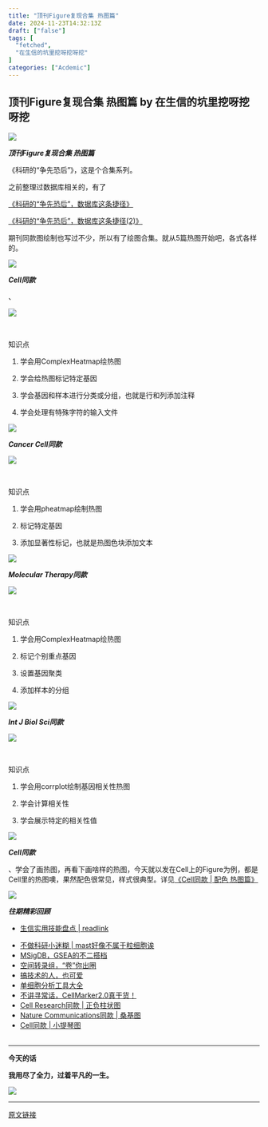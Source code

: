 ```yaml
---
title: "顶刊Figure复现合集 热图篇​"
date: 2024-11-23T14:32:13Z
draft: ["false"]
tags: [
  "fetched",
  "在生信的坑里挖呀挖呀挖"
]
categories: ["Acdemic"]
---
```

顶刊Figure复现合集 热图篇​ by 在生信的坑里挖呀挖呀挖
------
<div><section data-support="96编辑器" data-style-id="60024"><section data-align="title"><section><section><p><img data-imgfileid="100002833" data-ratio="0.9833333333333333" data-src="https://mmbiz.qpic.cn/mmbiz_png/Ljib4So7yuWiakFqwlv8wjicu6JR7sFmyVYGeJJAzScfvp6paLcdL4fMicUpRbhNv0yAEHTkTicGosvt1X709EsnzmA/640?wx_fmt=png&amp;from=appmsg" data-w="60" src="https://mmbiz.qpic.cn/mmbiz_png/Ljib4So7yuWiakFqwlv8wjicu6JR7sFmyVYGeJJAzScfvp6paLcdL4fMicUpRbhNv0yAEHTkTicGosvt1X709EsnzmA/640?wx_fmt=png&amp;from=appmsg"></p></section><section><section><p><em><strong>顶刊Figure复现合集 热图篇</strong></em></p></section></section></section></section></section><section><section><span>《科研的“争先恐后”》，这是个合集系列。</span></section><p><span>之前整理过数据库相关的，有了</span></p></section><section><p><a target="_blank" href="http://mp.weixin.qq.com/s?__biz=MzkwODUyOTYzMw==&amp;mid=2247486236&amp;idx=1&amp;sn=afa61727eede3d201b3ab22441b87fcc&amp;chksm=c0c9d192f7be58846ee647650cae4e107fc3a9dfc1a448805c30e134e9c1dcb9416dabb0db56&amp;scene=21#wechat_redirect" textvalue="《科研的“争先恐后”，数据库这条捷径》" linktype="text" imgurl="" imgdata="null" data-itemshowtype="0" tab="innerlink" data-linktype="2"><span>《科研的“争先恐后”，数据库这条捷径》</span></a></p><p><a target="_blank" href="http://mp.weixin.qq.com/s?__biz=MzkwODUyOTYzMw==&amp;mid=2247486253&amp;idx=1&amp;sn=3288024ddc7683c8c8053b92121b87c5&amp;chksm=c0c9d1a3f7be58b52b3ee4269b79dc8f423a6bd10a0f9b92b9fd9f086c3421f54a74f3f26cae&amp;scene=21#wechat_redirect" textvalue="《科研的“争先恐后”，数据库这条捷径(2)》" linktype="text" imgurl="" imgdata="null" data-itemshowtype="0" tab="innerlink" data-linktype="2"><span>《科研的“争先恐后”，数据库这条捷径(2)》<br></span></a></p><section><span>期刊同款图绘制也写过不少，所以有了绘图合集。</span><span>就从5篇热图开始吧，各式各样的。</span><br></section><section data-support="96编辑器" data-style-id="60024"><section data-align="title"><section><section><p><img data-imgfileid="100002830" data-ratio="0.9833333333333333" data-src="https://mmbiz.qpic.cn/mmbiz_png/Ljib4So7yuWiakFqwlv8wjicu6JR7sFmyVYGeJJAzScfvp6paLcdL4fMicUpRbhNv0yAEHTkTicGosvt1X709EsnzmA/640?wx_fmt=png&amp;from=appmsg" data-w="60" src="https://mmbiz.qpic.cn/mmbiz_png/Ljib4So7yuWiakFqwlv8wjicu6JR7sFmyVYGeJJAzScfvp6paLcdL4fMicUpRbhNv0yAEHTkTicGosvt1X709EsnzmA/640?wx_fmt=png&amp;from=appmsg"></p></section><section><section><p><span><em><strong>Cell同款</strong></em></span></p></section></section></section></section></section><p><span>、</span></p><section><mp-common-sticker data-pluginname="emotion" data-id="e7745c45b70a504d9de7041f000449b4" data-type="1" data-emoji_url="https://mmbiz.qpic.cn/mmbiz_gif/8fAicib2ibbWjQkqYKN38DOwnS5LjLnv2f0ibP0Zicq0KicZlJSSLuptIEKyJewciau2brlHYiaSRwcM0CFKn4GToQYlMw/0" data-md5="e7745c45b70a504d9de7041f000449b4" data-inserted="0" data-is_ban="0" data-loading="0"></mp-common-sticker></section><p><a target="_blank" href="http://mp.weixin.qq.com/s?__biz=MzkwODUyOTYzMw==&amp;mid=2247485956&amp;idx=1&amp;sn=9e14fffb1c9da73add59492fba9f3766&amp;chksm=c0c9d08af7be599c9033e2ea5a86a3f0ba42d3a92546a2619fa861450cb7bdb90a53ac48ab3c&amp;scene=21#wechat_redirect" textvalue="Cell同款 | 热图 标记基因+行列注释" linktype="image" imgurl="https://mmbiz.qpic.cn/mmbiz_png/5Xcqh70GgVljpmiaqBQkcribxMqW2WycgrbrtTAQoBxF3xbuQV7iaAiaret5c4wHkOickkiaNeoC6mO6sbGzqhlmMbNA/0?wx_fmt=png&amp;from=appmsg" imgdata="[object Object]" data-itemshowtype="0" tab="innerlink" data-linktype="1"><span><img data-galleryid="" data-imgfileid="100002836" data-ratio="1.000925925925926" data-s="300,640" data-src="https://mmbiz.qpic.cn/mmbiz_png/5Xcqh70GgVljpmiaqBQkcribxMqW2WycgrbrtTAQoBxF3xbuQV7iaAiaret5c4wHkOickkiaNeoC6mO6sbGzqhlmMbNA/640?wx_fmt=png&amp;from=appmsg" data-type="png" data-w="1080" src="https://mmbiz.qpic.cn/mmbiz_png/5Xcqh70GgVljpmiaqBQkcribxMqW2WycgrbrtTAQoBxF3xbuQV7iaAiaret5c4wHkOickkiaNeoC6mO6sbGzqhlmMbNA/640?wx_fmt=png&amp;from=appmsg"></span></a></p><p><br></p><section><span>知识点</span></section><ol><li><p><span>学会用ComplexHeatmap绘热图</span></p></li><li><p><span>学会给热图标记特定基因</span></p></li><li><p><span>学会基因和样本进行分类或分组，也就是行和列添加注释</span></p></li><li><p><span>学会处理有特殊字符的输入文件</span><br></p></li></ol></section><section data-support="96编辑器" data-style-id="60024"><section data-align="title"><section><section><p><img data-imgfileid="100002831" data-ratio="0.9833333333333333" data-src="https://mmbiz.qpic.cn/mmbiz_png/Ljib4So7yuWiakFqwlv8wjicu6JR7sFmyVYGeJJAzScfvp6paLcdL4fMicUpRbhNv0yAEHTkTicGosvt1X709EsnzmA/640?wx_fmt=png&amp;from=appmsg" data-w="60" src="https://mmbiz.qpic.cn/mmbiz_png/Ljib4So7yuWiakFqwlv8wjicu6JR7sFmyVYGeJJAzScfvp6paLcdL4fMicUpRbhNv0yAEHTkTicGosvt1X709EsnzmA/640?wx_fmt=png&amp;from=appmsg"></p></section><section><section><p><span><em><strong>Cancer Cell同款</strong></em></span></p></section></section></section></section></section><section><section><mp-common-sticker data-pluginname="emotion" data-id="e7745c45b70a504d9de7041f000449b4" data-type="1" data-emoji_url="https://mmbiz.qpic.cn/mmbiz_gif/8fAicib2ibbWjQkqYKN38DOwnS5LjLnv2f0ibP0Zicq0KicZlJSSLuptIEKyJewciau2brlHYiaSRwcM0CFKn4GToQYlMw/0" data-md5="e7745c45b70a504d9de7041f000449b4" data-inserted="0" data-is_ban="0" data-loading="0"></mp-common-sticker></section><p><a target="_blank" href="http://mp.weixin.qq.com/s?__biz=MzkwODUyOTYzMw==&amp;mid=2247483781&amp;idx=1&amp;sn=0794395777239e23c27c9f7fb58c80e8&amp;chksm=c0c9db0bf7be521d0e1f3276d74f694d4b1886fc877b24f841d9dca26ba5f4c9efcc4eacd4a5&amp;scene=21#wechat_redirect" textvalue="Cancer Cell同款 | 热图" linktype="image" imgurl="http://mmbiz.qpic.cn/mmbiz_png/5Xcqh70GgVljpmiaqBQkcribxMqW2WycgrXxBtWehP7uw4TIjGXtGHnAcrG7OEeay5OqaEl8fB5iaJNg25O2siaTicQ/0?wx_fmt=png" imgdata="null" data-itemshowtype="0" tab="innerlink" data-linktype="1"><span><img data-ratio="1.5210420841683367" data-s="300,640" data-src="https://mmbiz.qpic.cn/mmbiz_png/5Xcqh70GgVljpmiaqBQkcribxMqW2WycgrXxBtWehP7uw4TIjGXtGHnAcrG7OEeay5OqaEl8fB5iaJNg25O2siaTicQ/640?wx_fmt=png" data-type="png" data-w="998" src="https://mmbiz.qpic.cn/mmbiz_png/5Xcqh70GgVljpmiaqBQkcribxMqW2WycgrXxBtWehP7uw4TIjGXtGHnAcrG7OEeay5OqaEl8fB5iaJNg25O2siaTicQ/640?wx_fmt=png"></span></a><br></p></section><p><span><br></span></p><section><span>知识点</span></section><ol><li><p><span>学会用<span>pheatmap绘制热图</span></span></p></li><li><p><span>标记特定基因</span></p></li><li><p><span>添加显著性标记，也就是热图色块添加文本</span></p></li></ol><section><section data-support="96编辑器" data-style-id="60024"><section data-align="title"><section><section><p><img data-imgfileid="100002829" data-ratio="0.9833333333333333" data-src="https://mmbiz.qpic.cn/mmbiz_png/Ljib4So7yuWiakFqwlv8wjicu6JR7sFmyVYGeJJAzScfvp6paLcdL4fMicUpRbhNv0yAEHTkTicGosvt1X709EsnzmA/640?wx_fmt=png&amp;from=appmsg" data-w="60" src="https://mmbiz.qpic.cn/mmbiz_png/Ljib4So7yuWiakFqwlv8wjicu6JR7sFmyVYGeJJAzScfvp6paLcdL4fMicUpRbhNv0yAEHTkTicGosvt1X709EsnzmA/640?wx_fmt=png&amp;from=appmsg"></p></section><section><section><p><span><em><strong>Molecular Therapy同款</strong></em></span></p></section></section></section></section></section><section><mp-common-sticker data-pluginname="emotion" data-id="e7745c45b70a504d9de7041f000449b4" data-type="1" data-emoji_url="https://mmbiz.qpic.cn/mmbiz_gif/8fAicib2ibbWjQkqYKN38DOwnS5LjLnv2f0ibP0Zicq0KicZlJSSLuptIEKyJewciau2brlHYiaSRwcM0CFKn4GToQYlMw/0" data-md5="e7745c45b70a504d9de7041f000449b4" data-inserted="0" data-is_ban="0" data-loading="0"></mp-common-sticker></section><p><a target="_blank" href="http://mp.weixin.qq.com/s?__biz=MzkwODUyOTYzMw==&amp;mid=2247484713&amp;idx=1&amp;sn=d8e5ef559943e9625b8c28c53e4506dc&amp;chksm=c0c9dfa7f7be56b1d2ac3edfb97ab6cad7e8bfac7fcbf3b3d3418826d0671051af689aabc249&amp;scene=21#wechat_redirect" textvalue="Molecular Therapy同款 | 热图" linktype="image" imgurl="https://mmbiz.qpic.cn/mmbiz_png/5Xcqh70GgVljpmiaqBQkcribxMqW2WycgrnRSicdDaFk2td2srPWib4YvzL8FVqkiaeqKvcOslteV9Seu4IjVwzaVQA/0?wx_fmt=png&amp;from=appmsg" imgdata="[object Object]" data-itemshowtype="0" tab="innerlink" data-linktype="1"><span><img data-galleryid="" data-imgfileid="100002837" data-ratio="1.25" data-s="300,640" data-src="https://mmbiz.qpic.cn/mmbiz_png/5Xcqh70GgVljpmiaqBQkcribxMqW2WycgrnRSicdDaFk2td2srPWib4YvzL8FVqkiaeqKvcOslteV9Seu4IjVwzaVQA/640?wx_fmt=png&amp;from=appmsg" data-type="png" data-w="1080" src="https://mmbiz.qpic.cn/mmbiz_png/5Xcqh70GgVljpmiaqBQkcribxMqW2WycgrnRSicdDaFk2td2srPWib4YvzL8FVqkiaeqKvcOslteV9Seu4IjVwzaVQA/640?wx_fmt=png&amp;from=appmsg"></span></a><br></p><p><br></p><section><span>知识点</span></section><ol><li><p><span>学会用ComplexHeatmap绘热图</span></p></li><li><p><span>标记个别重点基因</span></p></li><li><p><span>设置基因聚类</span></p></li><li><p><span>添加样本的分组</span></p></li></ol><section data-support="96编辑器" data-style-id="60024"><section data-align="title"><section><section><p><img data-imgfileid="100002832" data-ratio="0.9833333333333333" data-src="https://mmbiz.qpic.cn/mmbiz_png/Ljib4So7yuWiakFqwlv8wjicu6JR7sFmyVYGeJJAzScfvp6paLcdL4fMicUpRbhNv0yAEHTkTicGosvt1X709EsnzmA/640?wx_fmt=png&amp;from=appmsg" data-w="60" src="https://mmbiz.qpic.cn/mmbiz_png/Ljib4So7yuWiakFqwlv8wjicu6JR7sFmyVYGeJJAzScfvp6paLcdL4fMicUpRbhNv0yAEHTkTicGosvt1X709EsnzmA/640?wx_fmt=png&amp;from=appmsg"></p></section><section><section><p><span><em><strong>Int J Biol Sci同款</strong></em></span></p></section></section></section></section></section><section><mp-common-sticker data-pluginname="emotion" data-id="e7745c45b70a504d9de7041f000449b4" data-type="1" data-emoji_url="https://mmbiz.qpic.cn/mmbiz_gif/8fAicib2ibbWjQkqYKN38DOwnS5LjLnv2f0ibP0Zicq0KicZlJSSLuptIEKyJewciau2brlHYiaSRwcM0CFKn4GToQYlMw/0" data-md5="e7745c45b70a504d9de7041f000449b4" data-inserted="0" data-is_ban="0" data-loading="0"></mp-common-sticker></section><p><a target="_blank" href="http://mp.weixin.qq.com/s?__biz=MzkwODUyOTYzMw==&amp;mid=2247484550&amp;idx=1&amp;sn=1efa2155f38d149db236e743698b119c&amp;chksm=c0c9de08f7be571e2157293f1132a0975d70cf1d810b8033dd78cc3d114a37e3315d8b25633c&amp;scene=21#wechat_redirect" textvalue="Int J Biol Sci同款 | 相关性热图" linktype="image" imgurl="https://mmbiz.qpic.cn/mmbiz_png/5Xcqh70GgVljpmiaqBQkcribxMqW2WycgrP0xnH6JlD4WNsMzcBAWq2JOZcib2AMaicyA6QBeGaedBRnetV3zOEXrw/0?wx_fmt=png&amp;from=appmsg" imgdata="[object Object]" data-itemshowtype="0" tab="innerlink" data-linktype="1"><span><img data-galleryid="" data-imgfileid="100002838" data-ratio="0.9222222222222223" data-s="300,640" data-src="https://mmbiz.qpic.cn/mmbiz_png/5Xcqh70GgVljpmiaqBQkcribxMqW2WycgrP0xnH6JlD4WNsMzcBAWq2JOZcib2AMaicyA6QBeGaedBRnetV3zOEXrw/640?wx_fmt=png&amp;from=appmsg" data-type="png" data-w="1080" src="https://mmbiz.qpic.cn/mmbiz_png/5Xcqh70GgVljpmiaqBQkcribxMqW2WycgrP0xnH6JlD4WNsMzcBAWq2JOZcib2AMaicyA6QBeGaedBRnetV3zOEXrw/640?wx_fmt=png&amp;from=appmsg"></span></a><br></p><p><span><br></span></p><p><span>知识点</span></p><ol><li><p>学会用<span>corrplot</span>绘制基因相关性热图</p></li><li><p><span>学会计算相关性</span></p></li><li><p><span>学会展示特定的相关性值</span></p></li></ol><section data-support="96编辑器" data-style-id="60024"><section data-align="title"><section><section><p><img data-imgfileid="100002840" data-ratio="0.9833333333333333" data-src="https://mmbiz.qpic.cn/mmbiz_png/Ljib4So7yuWiakFqwlv8wjicu6JR7sFmyVYGeJJAzScfvp6paLcdL4fMicUpRbhNv0yAEHTkTicGosvt1X709EsnzmA/640?wx_fmt=png&amp;from=appmsg" data-w="60" src="https://mmbiz.qpic.cn/mmbiz_png/Ljib4So7yuWiakFqwlv8wjicu6JR7sFmyVYGeJJAzScfvp6paLcdL4fMicUpRbhNv0yAEHTkTicGosvt1X709EsnzmA/640?wx_fmt=png&amp;from=appmsg"></p></section><section><section><p><span><em><strong>Cell同款</strong></em></span></p></section></section></section></section></section><section><span>、</span><span>学会了画热图，再看下画啥样的热图，今天就以发在Cell上的Figure为例，都是Cell里的热图噢，果然配色很常见，样式很典型。详见</span><a target="_blank" href="http://mp.weixin.qq.com/s?__biz=MzkwODUyOTYzMw==&amp;mid=2247485907&amp;idx=1&amp;sn=587aebacba931d8baa0d23ca72ee899c&amp;chksm=c0c9d35df7be5a4b03385f3972e9d1b5bcf82088b759df5e8885886ff63d8d72be4b7cd39ff1&amp;scene=21#wechat_redirect" textvalue="《Cell同款 | 配色 热图篇》" linktype="text" imgurl="" imgdata="null" data-itemshowtype="0" tab="innerlink" data-linktype="2"><span><span>《</span><span>Cell同款 | 配色 热图篇</span><span>》</span></span></a></section></section><section><p><span><strong><span></span></strong></span></p><section data-support="96编辑器" data-style-id="60024"><section data-align="title"><section><section><p><img data-imgfileid="100002834" data-ratio="0.9833333333333333" data-src="https://mmbiz.qpic.cn/mmbiz_png/Ljib4So7yuWiakFqwlv8wjicu6JR7sFmyVYGeJJAzScfvp6paLcdL4fMicUpRbhNv0yAEHTkTicGosvt1X709EsnzmA/640?wx_fmt=png&amp;from=appmsg" data-w="60" src="https://mmbiz.qpic.cn/mmbiz_png/Ljib4So7yuWiakFqwlv8wjicu6JR7sFmyVYGeJJAzScfvp6paLcdL4fMicUpRbhNv0yAEHTkTicGosvt1X709EsnzmA/640?wx_fmt=png&amp;from=appmsg"></p></section><section><section><p><span><em><strong>往期精彩回顾</strong></em></span></p></section></section></section></section></section><ul><li><p><a target="_blank" href="http://mp.weixin.qq.com/s?__biz=MzkwODUyOTYzMw==&amp;mid=2247486476&amp;idx=1&amp;sn=2b656939aae75687760b447bd99a7e58&amp;chksm=c0c9d682f7be5f94bc93d0775c2dce350966ad4255eded326ed2314eaf8762eb99e2dc3bc33a&amp;scene=21#wechat_redirect" textvalue="生信实用技能盘点 | readlink" linktype="text" imgurl="" imgdata="null" data-itemshowtype="0" tab="innerlink" data-linktype="2"><span>生信实用技能盘点 | readlink</span></a><br></p></li><li><section><a target="_blank" href="http://mp.weixin.qq.com/s?__biz=MzkwODUyOTYzMw==&amp;mid=2247486459&amp;idx=1&amp;sn=17cdae1303381ff719d28a82ceb4ee62&amp;chksm=c0c9d175f7be58632c7b3530dd01ef3c076d445a9b614861e772a6b78b376885cbfdca621591&amp;scene=21#wechat_redirect" textvalue="不做科研小迷糊 | mast好像不属于粒细胞诶" linktype="text" imgurl="" imgdata="null" data-itemshowtype="0" tab="innerlink" data-linktype="2"><span>不做科研小迷糊 | mast好像不属于粒细胞诶</span></a><br></section></li><li><section><a target="_blank" href="http://mp.weixin.qq.com/s?__biz=MzkwODUyOTYzMw==&amp;mid=2247485153&amp;idx=1&amp;sn=d36fc0b7f1c0fc4be8c3d0d6de2327ed&amp;chksm=c0c9dc6ff7be55797498ec507a2c26be33800732b59477a4ad40e13751b9d426ba809122b54d&amp;scene=21#wechat_redirect" textvalue="MSigDB，GSEA的不二搭档" linktype="text" imgurl="" imgdata="null" data-itemshowtype="0" tab="innerlink" data-linktype="2"><span>MSigDB，GSEA的不二搭档</span></a></section></li><li><section><a target="_blank" href="http://mp.weixin.qq.com/s?__biz=MzkwODUyOTYzMw==&amp;mid=2247485282&amp;idx=1&amp;sn=2e52a4d4d72daa847a000487c09c98f3&amp;chksm=c0c9ddecf7be54fa59ee01e240f7dc250a210f09e83fb250b486443100b85d63804eb5591bc6&amp;scene=21#wechat_redirect" textvalue="空间转录组，“卷”你出圈" linktype="text" imgurl="" imgdata="null" data-itemshowtype="0" tab="innerlink" data-linktype="2"><span>空间转录组，“卷”你出圈</span></a></section></li><li><section><a target="_blank" href="http://mp.weixin.qq.com/s?__biz=MzkwODUyOTYzMw==&amp;mid=2247486431&amp;idx=1&amp;sn=2afb7fe3a718cc4400f5ee26d9a9b6ed&amp;chksm=c0c9d151f7be5847051a9b1e9465e5d62462eb6b19c4e250bda1216d0a51414cc16b930a2436&amp;scene=21#wechat_redirect" textvalue="搞技术的人，也可爱" linktype="text" imgurl="" imgdata="null" data-itemshowtype="0" tab="innerlink" data-linktype="2"><span>搞技术的人，也可爱</span></a><br></section></li><li><section><a target="_blank" href="http://mp.weixin.qq.com/s?__biz=MzkwODUyOTYzMw==&amp;mid=2247486109&amp;idx=1&amp;sn=2eab57903a9beca5317320eacb67d4e4&amp;chksm=c0c9d013f7be5905230d1964d05ae41d6f868e78b7960a64a533653b72511938ca7db450da94&amp;scene=21#wechat_redirect" textvalue="单细胞分析工具大全" linktype="text" imgurl="" imgdata="null" data-itemshowtype="0" tab="innerlink" data-linktype="2"><span>单细胞分析工具大全</span></a><br></section></li><li><section><a target="_blank" href="http://mp.weixin.qq.com/s?__biz=MzkwODUyOTYzMw==&amp;mid=2247485355&amp;idx=1&amp;sn=55b7f9fd81d776f851ba1a3d92ccc0eb&amp;chksm=c0c9dd25f7be5433337eee57dcaf33244d3a727024bce55e6ffa8e2df74f3af7ad7e35eba6ac&amp;scene=21#wechat_redirect" textvalue="不讲寻常话，CellMarker2.0真干货！" linktype="text" imgurl="" imgdata="null" data-itemshowtype="0" tab="innerlink" data-linktype="2"><span>不讲寻常话，CellMarker2.0真干货！</span></a><br></section></li><li><section><a target="_blank" href="http://mp.weixin.qq.com/s?__biz=MzkwODUyOTYzMw==&amp;mid=2247486216&amp;idx=1&amp;sn=63aeba9908d5fb75e19be40553c4bbf3&amp;chksm=c0c9d186f7be5890e5973455962738f15fa0cd8e509d00c6a327ff39bf0fd0828e3e883d36c1&amp;scene=21#wechat_redirect" textvalue="Cell Research同款 | 正负柱状图" linktype="text" imgurl="" imgdata="null" data-itemshowtype="0" tab="innerlink" data-linktype="2"><span>Cell Research同款 | 正负柱状图</span></a><br></section></li><li><section><a target="_blank" href="http://mp.weixin.qq.com/s?__biz=MzkwODUyOTYzMw==&amp;mid=2247486136&amp;idx=1&amp;sn=667c17e3960a5f73d7bc492fed4c5cf4&amp;chksm=c0c9d036f7be59203e182cbe27ae98e2c72f48d723ab15715344c174fbc7d3247507b8692ef9&amp;scene=21#wechat_redirect" textvalue="Nature Communications同款 | 桑基图" linktype="text" imgurl="" imgdata="null" data-itemshowtype="0" tab="innerlink" data-linktype="2"><span>Nature Communications同款 | 桑基图</span></a></section></li><li><section><a target="_blank" href="http://mp.weixin.qq.com/s?__biz=MzkwODUyOTYzMw==&amp;mid=2247485994&amp;idx=1&amp;sn=6c68256f2b3e9a3771e2c5e13873cb72&amp;chksm=c0c9d0a4f7be59b217d60a055b749d3d0763650de35843968420468cfad39d638995471b0ed5&amp;scene=21#wechat_redirect" textvalue="Cell同款 | 小提琴图" linktype="text" imgurl="" imgdata="null" data-itemshowtype="0" tab="innerlink" data-linktype="2"><span>Cell同款 | 小提琴图</span></a></section><section><br></section></li></ul><hr><p><span><strong><span>今天的话</span></strong></span></p><p><span><strong><span>我用尽了全力，过着平凡的一生。</span></strong></span></p></section><section><mp-common-cpsad data-pluginname="mpcps" data-adtype="mini-game" data-appid="wxb98ac240fd74b0e3" data-templateid="video-play" data-goodssouce="1" data-disablechangevideo="1" data-videorate="1.77777779" data-traceid="3e369142-5f70-450f-8c12-46a86762e0d9wxb98ac240fd74b0e3" data-videocarddata='{"name":"抓大鹅","categoryName":"小游戏","videoCoverUrl":"https://mmgame.qpic.cn/image/149ba97d21e8386ffe07bc67c8b130cd3673a6d6418fa8ee79121e3d2d4f11f0/0","videoUid":"wxv_3364846177857077254","categoryInfo":"益智"}' data-playcpstype="2"></mp-common-cpsad></section><p><img data-imgfileid="100002824" data-ratio="1" data-s="300,640" data-src="https://mmbiz.qpic.cn/mmbiz_jpg/5Xcqh70GgVmb6zoibmiaSXjgNMib8sibblW2Tuu546NUKX0GklXZ0gwibSjet4Opbnibgdv0O5wPPZ5IibxDD4WE0xouQ/640?wx_fmt=jpeg" data-type="jpeg" data-w="258" src="https://mmbiz.qpic.cn/mmbiz_jpg/5Xcqh70GgVmb6zoibmiaSXjgNMib8sibblW2Tuu546NUKX0GklXZ0gwibSjet4Opbnibgdv0O5wPPZ5IibxDD4WE0xouQ/640?wx_fmt=jpeg"></p><p><mp-style-type data-value="3"></mp-style-type></p></div>  
<hr>
<a href="https://mp.weixin.qq.com/s/TgycXV67CvAUoJGGwneL6w",target="_blank" rel="noopener noreferrer">原文链接</a>

